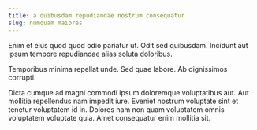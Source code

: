 ```yaml
---
title: a quibusdam repudiandae nostrum consequatur
slug: numquam maiores
---
```


Enim et eius quod quod odio pariatur ut. Odit sed quibusdam. Incidunt aut ipsum tempore repudiandae alias soluta doloribus.

Temporibus minima repellat unde. Sed quae labore. Ab dignissimos corrupti.

Dicta cumque ad magni commodi ipsum doloremque voluptatibus aut. Aut mollitia repellendus nam impedit iure. Eveniet nostrum voluptate sint et tenetur voluptatem id in. Dolores nam non quam voluptatem omnis voluptatem voluptate quia. Amet consequatur enim mollitia sit.
